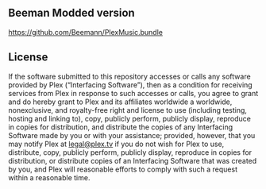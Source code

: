 Beeman Modded version 
-------
https://github.com/Beemann/PlexMusic.bundle


License 
-------
If the software submitted to this repository accesses or calls any software provided by Plex (“Interfacing Software”), then as a condition for receiving services from Plex in response to such accesses or calls, you agree to grant and do hereby grant to Plex and its affiliates worldwide a worldwide, nonexclusive, and royalty-free right and license to use (including testing, hosting and linking to), copy, publicly perform, publicly display, reproduce in copies for distribution, and distribute the copies of any Interfacing Software made by you or with your assistance; provided, however, that you may notify Plex at legal@plex.tv if you do not wish for Plex to use, distribute, copy, publicly perform, publicly display, reproduce in copies for distribution, or distribute copies of an Interfacing Software that was created by you, and Plex will reasonable efforts to comply with such a request within a reasonable time.
